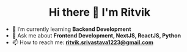 <h1 align="center">Hi there 👋 I'm Ritvik</h1>


- 🌱 I’m currently learning **Backend Development**
- 💬 Ask me about **Frontend Development, NextJS, ReactJS, Python**
- 📫 How to reach me: **ritvik.srivastava1223@gmail.com**
